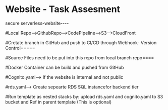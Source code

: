# Website - Task Assesment 
secure serverless-website----


#Local Repo-->GithubRepo-->CodePipeline-->S3-->CloudFront


#Cretate branch in GitHub and push to CI/CD through Webhook- Version Control=====

#Source Files need to be put into this repo from local branch repo====

#Docker Container can be build and pushed from GitHub

#Cognito.yaml--> If the website is internal and not public

#rds.yaml--> Create sepearte RDS SQL instancefor backend tier

#Run template as nested stacks by:
upload rds.yaml and cognito.yaml to S3 bucket and Ref in parent template (This is optional)

